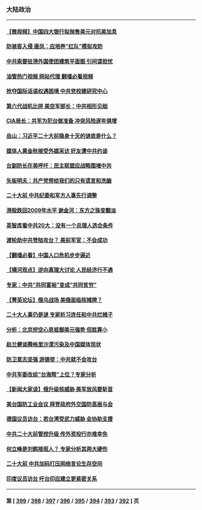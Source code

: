 ### 大陆政治
---
#### [【微视频】中国四大银行拟抛售美元对抗美加息](../../pages/ncid277/n13838787.md?10050445) 
#### [防骇客入侵 唐凤：应培养“红队”模拟攻防](../../pages/ncid277/n13838796.md?10050445) 
#### [中共索要驻港外国使团建筑平面图 引间谍担忧](../../pages/ncid277/n13838842.md?10050445) 
#### [油管热门视频 网站代理 翻墙必看视频](http://209.222.30.114:81/youtube.html?10050445)
#### [抢夺国际话语权遇困境 中共党校建研究中心](../../pages/ncid277/n13838684.md?10050445) 
#### [第六代战机比拼 美空军部长：中共相形见绌](../../pages/ncid277/n13838681.md?10050445) 
#### [CIA局长：共军为犯台做准备 冲突风险逐年俱增](../../pages/ncid277/n13837946.md?10050445) 
#### [岳山：习近平二十大前隐身十天的谜底是什么？](../../pages/ncid277/n13838677.md?10050445) 
#### [媒体人黄金秋接受外媒采访 好友遭中共约谈](../../pages/ncid277/n13838646.md?10050445) 
#### [台副防长在美呼吁：民主联盟应战略围堵中共](../../pages/ncid277/n13838589.md?10050445) 
#### [矢板明夫：共产党带给我们的只有谎言和洗脑](../../pages/ncid277/n13838517.md?10050445) 
#### [二十大前 中共纪委和军方人事先行调整](../../pages/ncid277/n13838485.md?10050445) 
#### [港股跌回2009年水平 谢金河：东方之珠变黯淡](../../pages/ncid277/n13838394.md?10050445) 
#### [英智库看中共20大：没有一个总理人选合条件](../../pages/ncid277/n13838292.md?10050445) 
#### [渡轮助中共登陆攻台？ 美前军官：不会成功](../../pages/ncid277/n13838428.md?10050445) 
#### [【翻墙必看】中国人口危机步步逼近](../../pages/ncid277/n13838455.md?10050445) 
#### [【横河观点】逆向真理大讨论 人民经济行不通](../../pages/ncid277/n13838280.md?10050445) 
#### [专家：中共“共同富裕”变成“共同贫穷”](../../pages/ncid277/n13838300.md?10050445) 
#### [【菁英论坛】俄乌战场 美俄面临核摊牌？](../../pages/ncid277/n13837616.md?10050445) 
#### [二十大人事仍是谜 专家析习连任和中共烂摊子](../../pages/ncid277/n13838146.md?10050445) 
#### [分析：北京挖空心思抵御美元强势 但胜算小](../../pages/ncid277/n13838226.md?10050445) 
#### [赵兰健谈腾格里沙漠污染及中国媒体现状](../../pages/ncid277/n13838217.md?10050445) 
#### [防卫意志坚强 游锡堃：中共就不会攻台](../../pages/ncid277/n13837992.md?10050445) 
#### [中共军委改组“台海帮”上位？专家分析](../../pages/ncid277/n13837959.md?10050445) 
#### [【新闻大家谈】俄升级核威胁 美军放风要斩首](../../pages/ncid277/n13838060.md?10050445) 
#### [美台国防工业会议 拜登政府外交国防高层与会](../../pages/ncid277/n13837664.md?10050445) 
#### [德国议员访台：若台湾受武力威胁 会协助支援](../../pages/ncid277/n13837603.md?10050445) 
#### [中共二十大前管控升级 传外资投行亦难幸免](../../pages/ncid277/n13837738.md?10050445) 
#### [何立峰是刘鹤接班人？ 专家分析其两大硬伤](../../pages/ncid277/n13837737.md?10050445) 
#### [二十大前 中共加码打压网络言论生存空间](../../pages/ncid277/n13837805.md?10050445) 
#### [印度议员访台 吁台印应建立更紧密关系](../../pages/ncid277/n13837761.md?10050445) 

---
#### 第 [ [399](./399.md?10050445) / [398](./398.md?10050445) / [397](./397.md?10050445) / [396](./396.md?10050445) / [395](./395.md?10050445) / [394](./394.md?10050445) / [393](./393.md?10050445) / [392](./392.md?10050445) ] 页
